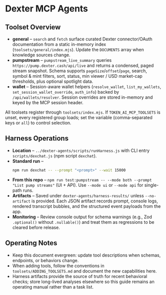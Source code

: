 # Dexter MCP Agents

## Toolset Overview
- **general** – `search` and `fetch` surface curated Dexter connector/OAuth documentation from a static in-memory index (`toolsets/general/index.mjs`). Update the `DOCUMENTS` array when knowledge sources change.
- **pumpstream** – `pumpstream_live_summary` queries `https://pump.dexter.cash/api/live` and returns a condensed, paged stream snapshot. Schema supports `pageSize`/`offset`/`page`, search, symbol & mint filters, sort, status, min viewer / USD market-cap thresholds, plus optional spotlight data.
- **wallet** – Session-aware wallet helpers (`resolve_wallet`, `list_my_wallets`, `set_session_wallet_override`, `auth_info`) backed by `/api/wallets/resolver`. Session overrides are stored in-memory and keyed by the MCP session header.

All toolsets register through `toolsets/index.mjs`. If `TOKEN_AI_MCP_TOOLSETS` is unset, every registered group loads; set the variable (comma-separated keys or `all`) to control selection.

## Harness Operations
- **Location** – `../dexter-agents/scripts/runHarness.js` with CLI entry `scripts/dexchat.js` (npm script `dexchat`).
- **Standard run** –
  ```bash
  npm run dexchat -- --prompt "<prompt>" --wait 15000
  ```
- **From this repo** – `npm run test:pumpstream -- --mode both --prompt "List pump streams"` (UI + API). Use `--mode ui` or `--mode api` for single-path runs.
- **Artifacts** – Saved under `dexter-agents/harness-results/` unless `--no-artifact` is provided. Each JSON artifact records prompt, console logs, rendered transcript bubbles, and the structured event payloads from the app.
- **Monitoring** – Review console output for schema warnings (e.g., Zod `.optional()` without `.nullable()`) and treat them as regressions to be cleared before release.

## Operating Notes
- Keep this document evergreen: update tool descriptions when schemas, endpoints, or behaviors change.
- When adding tools, follow the conventions in `toolsets/ADDING_TOOLSETS.md` and document the new capabilities here.
- Harness artifacts provide the source of truth for recent behavioral checks; store long-lived analyses elsewhere so this guide remains an operating manual rather than a task list.
